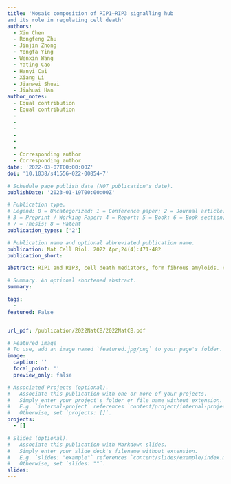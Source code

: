 ```yaml
---
title: 'Mosaic composition of RIP1–RIP3 signalling hub 
and its role in regulating cell death'
authors:
  - Xin Chen
  - Rongfeng Zhu
  - Jinjin Zhong
  - Yongfa Ying
  - Wenxin Wang
  - Yating Cao
  - Hanyi Cai
  - Xiang Li
  - Jianwei Shuai
  - Jiahuai Han
author_notes:
  - Equal contribution
  - Equal contribution
  - 
  - 
  - 
  - 
  - 
  - 
  - Corresponding author
  - Corresponding author
date: '2022-03-07T00:00:00Z'
doi: '10.1038/s41556-022-00854-7'

# Schedule page publish date (NOT publication's date).
publishDate: '2023-01-19T00:00:00Z'

# Publication type.
# Legend: 0 = Uncategorized; 1 = Conference paper; 2 = Journal article;
# 3 = Preprint / Working Paper; 4 = Report; 5 = Book; 6 = Book section;
# 7 = Thesis; 8 = Patent
publication_types: ['2']

# Publication name and optional abbreviated publication name.
publication: Nat Cell Biol. 2022 Apr;24(4):471-482
publication_short: 

abstract: RIP1 and RIP3, cell death mediators, form fibrous amyloids. How RIP1/RIP3 amyloidal oligomers assemble functional necrosomes and control cell death is largely unknown. Here we use super-resolution microscopy to directly visualize cellular necrosomes as mosaics of RIP1 and RIP3 oligomers. The small (initial) mosaic complexes are round, and the large mosaics are in a rod shape. RIP3 oligomers with sizes of tetramer or above are the domains in mosaics that allow MLKL, recruited by phosphorylated RIP3, to oligomerize for necroptosis. Unexpectedly, RIP1 autophosphorylation not only controls the ordered oligomerization of RIP1 but also is required for RIP1-initiated RIP3 homo-oligomerization in correct organization, which is indispensable for the formation of functional rod-shaped mosaics. Similarly, apoptosis initiated by enzymatically defective RIP3 requires the formation of rod-shaped mosaics of RIP3 and RIP1 oligomers. The revealing of nanoscale architecture of necrosomes here innovates our understanding of the structural and organizational basis of this signalling hub in cell death.

# Summary. An optional shortened abstract.
summary: 

tags:
  - 
featured: False


url_pdf: /publication/2022NatCB/2022NatCB.pdf

# Featured image
# To use, add an image named `featured.jpg/png` to your page's folder.
image:
  caption: ''
  focal_point: ''
  preview_only: false

# Associated Projects (optional).
#   Associate this publication with one or more of your projects.
#   Simply enter your project's folder or file name without extension.
#   E.g. `internal-project` references `content/project/internal-project/index.md`.
#   Otherwise, set `projects: []`.
projects:
  - []

# Slides (optional).
#   Associate this publication with Markdown slides.
#   Simply enter your slide deck's filename without extension.
#   E.g. `slides: "example"` references `content/slides/example/index.md`.
#   Otherwise, set `slides: ""`.
slides:
---
```



